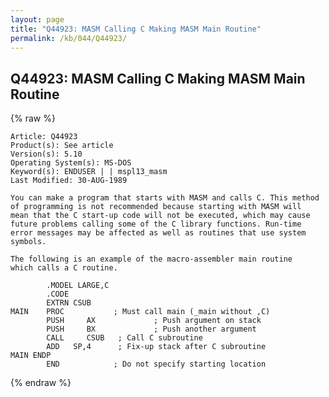 ```yaml
---
layout: page
title: "Q44923: MASM Calling C Making MASM Main Routine"
permalink: /kb/044/Q44923/
---
```


## Q44923: MASM Calling C Making MASM Main Routine

{% raw %}

	Article: Q44923
	Product(s): See article
	Version(s): 5.10
	Operating System(s): MS-DOS
	Keyword(s): ENDUSER | | mspl13_masm
	Last Modified: 30-AUG-1989
	
	You can make a program that starts with MASM and calls C. This method
	of programming is not recommended because starting with MASM will
	mean that the C start-up code will not be executed, which may cause
	future problems calling some of the C library functions. Run-time
	error messages may be affected as well as routines that use system
	symbols.
	
	The following is an example of the macro-assembler main routine
	which calls a C routine.
	
	        .MODEL LARGE,C
	        .CODE
	        EXTRN CSUB
	MAIN    PROC           ; Must call main (_main without ,C)
	        PUSH     AX             ; Push argument on stack
	        PUSH     BX             ; Push another argument
	        CALL     CSUB   ; Call C subroutine
	        ADD   SP,4      ; Fix-up stack after C subroutine
	MAIN ENDP
	        END            ; Do not specify starting location

{% endraw %}
